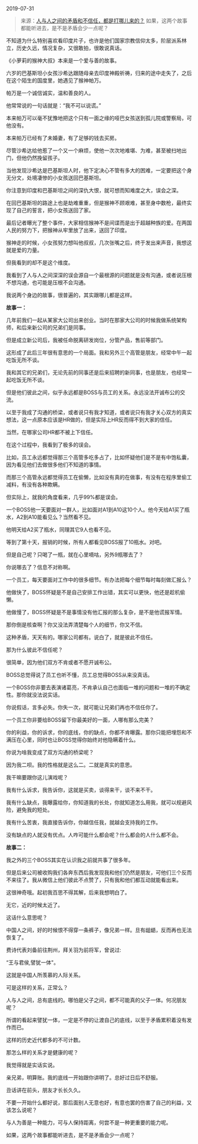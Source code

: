 2019-07-31

> 来源：[人与人之间的矛盾和不信任，都是打哪儿来的？](http://mp.weixin.qq.com/s?__biz=MzU3NDc5Nzc0NQ==&mid=2247485110&idx=1&sn=7cdefd86f17ae206debe4b36b4997b4e&chksm=fd2da468ca5a2d7e132fafdc82841a0330dbb5380a4a4bf4e2ee98e954fda07394da3ffe8433&scene=27#wechat_redirect)
> 如果，这两个故事都能听进去，是不是矛盾会少一点呢？

不知道为什么特别喜欢看印度片子，也许是他们国家宗教信仰太多，阶层派系林立，历史久远，情况复杂，又很敢拍，很敢说真话。  

  

《小萝莉的猴神大叔》本来是一个爱与善的故事。

  

六岁的巴基斯坦小女孩沙希达跟随母亲去印度神殿祈祷，归来的途中走失了，之后在这个陌生的国度里，她遇见了猴神帕万。

  

帕万是一个诚信诚实，温和善良的人。

  

他常常说的一句话就是：“我不可以说谎。”

  

本来帕万可以毫不犹豫地把这个只有一面之缘的哑巴女孩送到孤儿院或警察局，可他没有。

  

本来帕万已经有了未婚妻，有了足够的钱去买房。

  

尽管沙希达给他惹了一个又一个麻烦，使他一次次地难堪、为难，甚至被扫地出门，但他仍然挽留孩子。

  

当他发现沙希达是巴基斯坦人时，他下定决心不管有多大的困难，一定要把这个身无分文，处境凄惨的小女孩送回巴基斯坦。

  

你注意到印度和巴基斯坦之间的深仇大恨，就可想而知难度之大，误会之深。

  

在回巴基斯坦的路途上也是劫难重重，但是猴神不顾艰难，甚至身中数枪，最终实现了自己的誓言，把小女孩送回了家。

  

最后记者曝光了整个事件，大家相信猴神不是间谍而是出于超越种族的爱。在两国人民的努力下，把猴神从牢里放了出来，送回了印度。

  

猴神走的时候，小女孩努力想叫他叔叔，几次张嘴之后，终于发出来声音，我想这就是爱的力量。

  

但我看到的却不是这个维度。

  

我看到了人与人之间深深的误会源自一个最根源的问题就是没有沟通，或者说压根不想沟通，也可能是压根不会沟通。

  

我说两个身边的故事，很普遍的，其实跟哪儿都是这样。

  

 **故事一：**

几年前我们一起从某家大公司出来创业。当时在那家大公司的时候我做系统架构师，和后来新公司的兄弟们是同事。

  

但是成立新公司后，我被任命脱离研发岗位，分管产品，售前等部门。

  

这形成了此后三年很有意思的一个局面。我和另外三个高管是朋友，经常中午一起吃饭无所不谈。

  

我和其它的兄弟们，无论先前的同事还是后来招聘的新同事，也是朋友，也经常一起吃饭无所不谈。

  

但是他们彼此之间，似乎永远都是BOSS与员工的关系。永远没法开诚布公的交流。

  

以至于我成了沟通的桥梁，或者说只有我才知道，或者说只有我才关心双方的真实想法，这一点原本应该是HR做的，但是实际上HR反而得不到大家的信任。

  

当然，在哪家公司HR都不被上下信任。

  

在这个过程中，我看到了极多的误会。

  

比如，员工永远都觉得那三个高管多吃多占了，比如怀疑他们是不是有中饱私囊，因为看见他们去做很多他们不知道的事情。

  

而那三个高管永远都觉得员工在偷懒，比如没有真的在做事，有没有在程序里偷工减料，有没有各种欺瞒。

  

但实际上，就我的角度看来，几乎99%都是误会。

  

一个BOSS他一天要面对一群人，比如面对A1到A10这10个人。他今天给A1买了瓶水，A2到A10能看见么？当然看不见。

  

他明天给A2买了瓶水，同理其它9人也看不见。

  

等到了第十天，报销的时候，所有人都看见BOSS报了10瓶水。对吧。

  

但是自己呢？只喝了一瓶，就在心里嘀咕，另外9瓶哪去了？

  

你说哪去了？信息不对称啊。

  

一个员工，每天要面对工作中的很多细节。有办法把每个细节每时每刻做汇报么？

  

他做快了，BOSS怀疑是不是自己安排工作出错，其实可以更快，他还是趁机偷懒。

  

他做慢了，BOSS怀疑是不是事情没有他汇报的那么复杂，是不是他谎报军情。

  

那你倒是核查啊？你又没法弄清楚每个人的细节，你又不信。

  

这种矛盾，天天有的。哪家公司都有。说白了，就是彼此不信任。

  

那为什么彼此不信任呢？

  

很简单，因为他们双方不肯或者不愿开诚布公。

  

BOSS总觉得说了员工也听不懂，员工总觉得BOSS从来没真话。

  

一个BOSS你非要去表演诸葛亮，不肯承认自己也面临一堆的问题和一堆的不确定性。那你就没法说实话。

  

你说假话，言多必失。你失一次，就可能让兄弟们再也不信任你了。

  

一个员工你非要给BOSS留下你最美好的一面，人哪有那么完美？

  

你的利益，你的诉求，你的底线，你的缺点，你都不肯曝露。那你只能把埋怨和不满压在心里，同时也让BOSS觉得你始终对他隐瞒着什么。

  

你说为啥我变成了双方沟通的桥梁呢？

  

因为我二呗。我的性格就是这么二。二就是真实的意思。

  

我干嘛要跟你这儿演戏呢？

  

我有什么诉求，我告诉你，这就是买卖，谈得来干，谈不来不干。

  

我有什么缺点，我曝露给你，你知道我的长处，你就知道怎么用我，就可以规避风险，避免我的短处。

  

我有什么苦衷，我直接告诉你，你越信任我，就越会支持我的工作。

  

没有缺点的人就没有优点。人咋可能什么都会呢？什么都会的人什么都不会。

  

 **故事二：**

我之外的三个BOSS其实在认识我之前就共事了很多年。

  

但是后来公司被收购我们各奔东西后我发现我和他们仍然是朋友，可他们三个反而不来往了。我从微信上他们彼此不点赞了，只有我和他们都互动就能看出来。

  

这很神奇哦。起初我百思不得其解，后来我想明白了。

  

无它，近的时候太近了。

  

这话什么意思呢？

  

中国人之间，好的时候恨不得穿一条裤子，像兄弟一样。旦有龃龉，反而再也无法恢复了。

  

费诗代表刘备前往荆州，拜关羽为前将军，曾说过:

“王与君侯,譬犹一体"。

  

这就是中国人所羡慕的人际关系。

  

可是这样的关系，正常么？

  

人与人之间，总有底线的。哪怕是父子之间，都不可能真的父子一体。何况朋友呢？

  

所谓的看起来譬犹一体，一定是不停的让渡自己的底线，以至于矛盾累积着没有发作而已。

  

这样的历史近代都多的不可计数。

  

那怎么样的关系才是健康的呢？

  

我觉得就是实话实说。

  

亲兄弟，明算账。我的底线一开始跟你讲明了。总好过日后不舒服。

  

丑话讲在前头，朋友才长长久久。

  

不要一开始什么都好说，那后面别人无意也好，有意也罢的伤害了自己的利益，又该怎么说呢？

  

与人为善是一种能力，可与人保持距离，何尝不是一种更重要的能力呢。

  

如果，这两个故事都能听进去，是不是矛盾会少一点呢？

